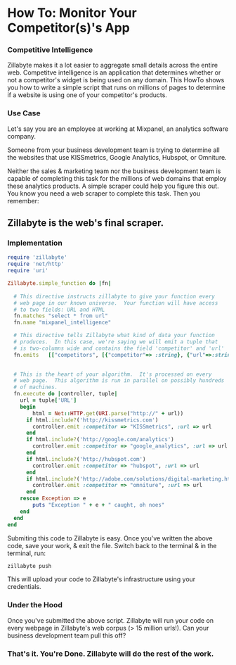 # How To: Monitor Your Competitor(s)'s App


### Competitive Intelligence

Zillabyte makes it a lot easier to aggregate small details across the entire web. Competitve intelligence is an application that determines whether or not a competitor's widget is being used on any domain. This HowTo shows you how to write a simple script that runs on millions of pages to determine if a website is using one of your competitor's products.

###	Use Case

Let's say you are an employee at working at Mixpanel, an analytics software company.  

Someone from your business development team is trying to determine all the websites that use KISSmetrics, Google Analytics, Hubspot, or Omniture.

Neither the sales & marketing team nor the business development team is capable of completing this task for the millions of web domains that employ these analytics products. A simple scraper could help you figure this out. You know you need a web scraper to complete this task. Then you remember: 

## Zillabyte is the web's final scraper.

### Implementation

```ruby
require 'zillabyte'
require 'net/http'
require 'uri'

Zillabyte.simple_function do |fn|
  
  # This directive instructs zillabyte to give your function every 
  # web page in our known universe.  Your function will have access
  # to two fields: URL and HTML
  fn.matches "select * from url"
  fn.name "mixpanel_intelligence"

  # This directive tells Zillabyte what kind of data your function
  # produces.  In this case, we're saying we will emit a tuple that 
  # is two-columns wide and contains the field 'competitor' and 'url'
  fn.emits   [["competitors", [{"competitor"=> :string}, {"url"=>:string}]]]

  
  # This is the heart of your algorithm.  It's processed on every
  # web page.  This algorithm is run in parallel on possibly hundreds
  # of machines.
  fn.execute do |controller, tuple|
  	url = tuple['URL']
  	begin
  		html = Net::HTTP.get(URI.parse("http://" + url))
      if html.include?('http://kissmetrics.com')
      	controller.emit :competitor => "KISSmetrics", :url => url
      end
      if html.include?('http://google.com/analytics')
      	controller.emit :competitor => "google_analytics", :url => url
      end
      if html.include?('http://hubspot.com')
      	controller.emit :competitor => "hubspot", :url => url
      end
      if html.include?('http://adobe.com/solutions/digital-marketing.html')
      	controller.emit :competitor => "omniture", :url => url
      end
    rescue Exception => e
    	puts "Exception " + e + " caught, oh noes"
    end
  end
end
```

Submiting this code to Zillabyte is easy. Once you've written the above code, save your work, & exit the file. Switch back to the terminal & in the terminal, run:

```ruby
zillabyte push
```

This will upload your code to Zillabyte's infrastructure using your credentials. 

### Under the Hood

Once you've submitted the above script. Zillabyte will run your code on every webpage in Zillabyte's web corpus (> 15 million urls!). Can your business development team pull this off?

### That's it. You're Done. Zillabyte will do the rest of the work.